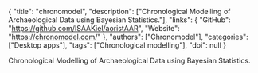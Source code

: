 {
  "title": "chronomodel",
  "description": ["Chronological Modelling of Archaeological Data using Bayesian Statistics."],
  "links": {
    "GitHub": "https://github.com/ISAAKiel/aoristAAR",
    "Website": "https://chronomodel.com/"
  },
  "authors": ["Chronomodel"],
  "categories": ["Desktop apps"],
  "tags": ["Chronological modelling"],
  "doi": null
}

<!-- Generated by csv2md.R – do not edit by hand -->

Chronological Modelling of Archaeological Data using Bayesian Statistics.